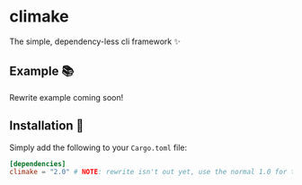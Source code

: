 # climake

The simple, dependency-less cli framework ✨

## Example 📚

Rewrite example coming soon!

## Installation 🚀

Simply add the following to your `Cargo.toml` file:

```toml
[dependencies]
climake = "2.0" # NOTE: rewrite isn't out yet, use the normal 1.0 for the time being!
```
